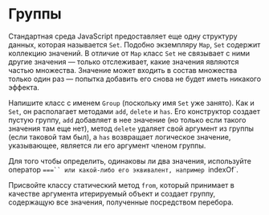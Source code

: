 # Группы

Стандартная среда JavaScript предоставляет еще одну структуру данных, которая называется `Set`. Подобно экземпляру `Map`, `Set` содержит коллекцию значений. В отличие от `Map` класс `Set` не связывает с ними другие значения — только отслеживает, какие значения являются частью множества. Значение может входить в состав множества только один раз — попытка добавить его снова не будет иметь никакого эффекта.

Напишите класс с именем `Group` (поскольку имя `Set` уже занято). Как и `Set`, он располагает методами `add`, `delete` и `has`. Его конструктор создает пустую группу, `add` добавляет в нее значение (но только если такого значения там еще нет), метод `delete` удаляет свой аргумент из группы (если таковой там был), а `has` возвращает логическое значение, указывающее, является ли его аргумент членом группы.

Для того чтобы определить, одинаковы ли два значения, используйте опeратор `===`` или какой-либо его эквивалент, например `indexOf`.

Присвойте классу статический метод `from`, который принимает в качестве аргумента итерируемый объект и создает группу, содержащую все значения, полученные посредством перебора.